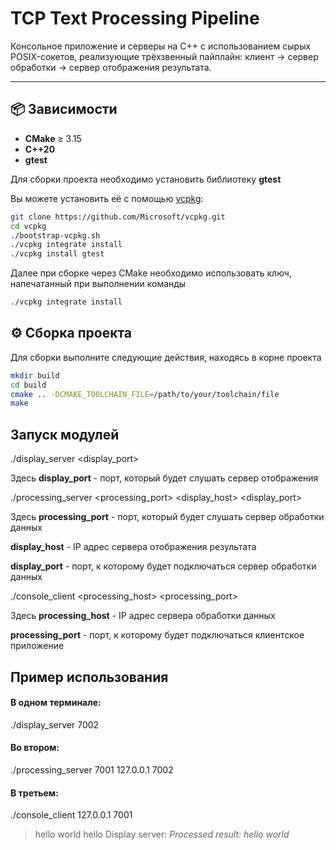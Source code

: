 # TCP Text Processing Pipeline

Консольное приложение и серверы на C++ с использованием сырых POSIX-сокетов, реализующие трёхзвенный пайплайн: клиент → сервер обработки → сервер отображения результата.

---

## 📦 Зависимости
- **CMake** ≥ 3.15
- **C++20**
- **gtest**

Для сборки проекта необходимо установить библиотеку **gtest**

Вы можете установить её с помощью [vcpkg](https://github.com/Microsoft/vcpkg):

```bash
git clone https://github.com/Microsoft/vcpkg.git
cd vcpkg
./bootstrap-vcpkg.sh
./vcpkg integrate install
./vcpkg install gtest
```
Далее при сборке через CMake необходимо использовать ключ, напечатанный при выполнении команды
```bash
./vcpkg integrate install
```

## ⚙️ Сборка проекта

Для сборки выполните следующие действия, находясь в корне проекта

```bash
mkdir build
cd build
cmake .. -DCMAKE_TOOLCHAIN_FILE=/path/to/your/toolchain/file
make
```

## Запуск модулей

./display_server <display_port>

Здесь **display_port** - порт, который будет слушать сервер отображения

./processing_server <processing_port> <display_host> <display_port>

Здесь **processing_port** - порт, который будет слушать сервер обработки данных

**display_host** - IP адрес сервера отображения результата

**display_port** - порт, к которому будет подключаться сервер обработки данных

./console_client <processing_host> <processing_port>

Здесь **processing_host** - IP адрес сервера обработки данных

**processing_port** - порт, к которому будет подключаться клиентское приложение


## Пример использования

#### В одном терминале:
./display_server 7002

#### Во втором:
./processing_server 7001 127.0.0.1 7002

#### В третьем:
./console_client 127.0.0.1 7001
> hello world hello
Display server: *Processed result: hello world*
